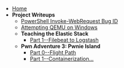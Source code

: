 * [Home](/)
* __Project Writeups__
  * [PowerShell Invoke-WebRequest Bug ID](/writeups/powershell-iwr-bug.md)
  * [Attempting QEMU on Windows](/writeups/qemu-on-windows.md)
  * __Teaching the Elastic Stack__
    * [Part 1--Filebeat to Logstash](/writeups/using-the-elastic-stack/part1.md)
  * __Pwn Adventure 3: Pwnie Island__
    * [Part 0--Flight Path](/writeups/pwnadventure3/part0.md)
    * [Part 1--Containerization...](/writeups/pwnadventure3/part1.md)
